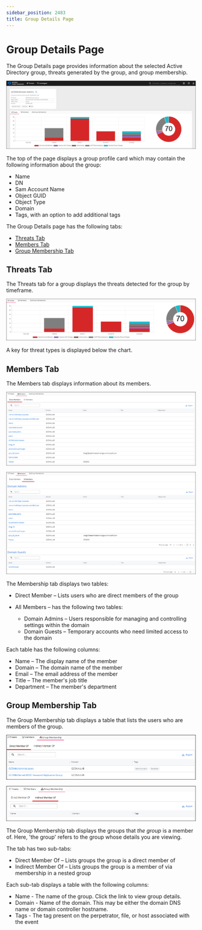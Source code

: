 ```yaml
---
sidebar_position: 2483
title: Group Details Page
---
```


# Group Details Page

The Group Details page provides information about the selected Active Directory group, threats generated by the group, and group membership.

![AD Group Details page](../../../../../../static/images/ThreatManager_3.0/Content/Resources/Images/ThreatManager/Admin/ThreatDetails/GroupDetails/Page.png "AD Group Details page")

The top of the page displays a group profile card which may contain the following information about the group:

* Name
* DN
* Sam Account Name
* Object GUID
* Object Type
* Domain
* Tags, with an option to add additional tags

The Group Details page has the following tabs:

* [Threats Tab](#Threats "Threats Tab")
* [Members Tab](#Members "Members Tab")
* [Group Membership Tab](#Group "Group Membership Tab")

## Threats Tab

The Threats tab for a group displays the threats detected for the group by timeframe.

![Threats tab for on the Group Details page](../../../../../../static/images/ThreatManager_3.0/Content/Resources/Images/ThreatManager/Admin/ThreatDetails/GroupDetails/ThreatsTab.png "Threats tab for on the Group Details page")

A key for threat types is displayed below the chart.

## Members Tab

The Members tab displays information about its members.

![AD Group Details Members Page](../../../../../../static/images/ThreatManager_3.0/Content/Resources/Images/ThreatManager/Admin/ThreatDetails/GroupDetails/MembersTab.png "AD Group Details Members Page")

![Group Members Tab All Members Page](../../../../../../static/images/ThreatManager_3.0/Content/Resources/Images/ThreatManager/Admin/ThreatDetails/GroupDetails/MembersTabAllMembers.png "Group Members Tab All Members Page")

The Membership tab displays two tables:

* Direct Member – Lists users who are direct members of the group
* All Members – has the following two tables:

  * Domain Admins – Users responsible for managing and controlling settings within the domain
  * Domain Guests – Temporary accounts who need limited access to the domain

Each table has the following columns:

* Name – The display name of the member
* Domain – The domain name of the member
* Email – The email address of the member
* Title – The member's job title
* Department – The member's department

## Group Membership Tab

The Group Membership tab displays a table that lists the users who are members of the group.

![Group Membership tab for on the Group Details page](../../../../../../static/images/ThreatManager_3.0/Content/Resources/Images/ThreatManager/Admin/ThreatDetails/GroupDetails/GroupMembershipTab.png "Group Membership tab for on the Group Details page")

![Group Membership Tab Indirect Memberof Page](../../../../../../static/images/ThreatManager_3.0/Content/Resources/Images/ThreatManager/Admin/ThreatDetails/GroupDetails/GroupMembershipTabIndirect.png "Group Membership Tab Indirect Memberof Page")

The Group Membership tab displays the groups that *the group* is a member of. Here, 'the group' refers to the group whose details you are viewing.

The tab has two sub-tabs:

* Direct Member Of – Lists groups the group is a direct member of
* Indirect Member Of – Lists groups the group is a member of via membership in a nested group

Each sub-tab displays a table with the following columns:

* Name - The name of the group. Click the link to view group details.
* Domain - Name of the domain. This may be either the domain DNS name or domain controller hostname.
* Tags - The tag present on the perpetrator, file, or host associated with the event